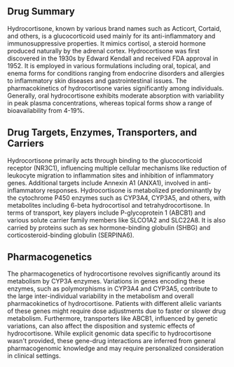 ## Drug Summary
Hydrocortisone, known by various brand names such as Acticort, Cortaid, and others, is a glucocorticoid used mainly for its anti-inflammatory and immunosuppressive properties. It mimics cortisol, a steroid hormone produced naturally by the adrenal cortex. Hydrocortisone was first discovered in the 1930s by Edward Kendall and received FDA approval in 1952. It is employed in various formulations including oral, topical, and enema forms for conditions ranging from endocrine disorders and allergies to inflammatory skin diseases and gastrointestinal issues. The pharmacokinetics of hydrocortisone varies significantly among individuals. Generally, oral hydrocortisone exhibits moderate absorption with variability in peak plasma concentrations, whereas topical forms show a range of bioavailability from 4-19%.

## Drug Targets, Enzymes, Transporters, and Carriers
Hydrocortisone primarily acts through binding to the glucocorticoid receptor (NR3C1), influencing multiple cellular mechanisms like reduction of leukocyte migration to inflammation sites and inhibition of inflammatory genes. Additional targets include Annexin A1 (ANXA1), involved in anti-inflammatory responses. Hydrocortisone is metabolized predominantly by the cytochrome P450 enzymes such as CYP3A4, CYP3A5, and others, with metabolites including 6-beta hydrocortisol and tetrahydrocortisone. In terms of transport, key players include P-glycoprotein 1 (ABCB1) and various solute carrier family members like SLCO1A2 and SLC22A8. It is also carried by proteins such as sex hormone-binding globulin (SHBG) and corticosteroid-binding globulin (SERPINA6).

## Pharmacogenetics
The pharmacogenetics of hydrocortisone revolves significantly around its metabolism by CYP3A enzymes. Variations in genes encoding these enzymes, such as polymorphisms in CYP3A4 and CYP3A5, contribute to the large inter-individual variability in the metabolism and overall pharmacokinetics of hydrocortisone. Patients with different allelic variants of these genes might require dose adjustments due to faster or slower drug metabolism. Furthermore, transporters like ABCB1, influenced by genetic variations, can also affect the disposition and systemic effects of hydrocortisone. While explicit genomic data specific to hydrocortisone wasn't provided, these gene-drug interactions are inferred from general pharmacogenomic knowledge and may require personalized consideration in clinical settings.